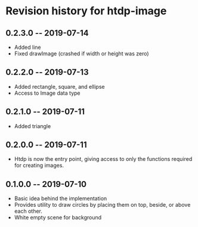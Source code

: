 # Revision history for htdp-image

## 0.2.3.0 -- 2019-07-14

* Added line
* Fixed drawImage (crashed if width or height was zero)


## 0.2.2.0 -- 2019-07-13

* Added rectangle, square, and ellipse
* Access to Image data type


## 0.2.1.0 -- 2019-07-11

* Added triangle


## 0.2.0.0 -- 2019-07-11

* Htdp is now the entry point, giving access to only the functions
  required for creating images.


## 0.1.0.0 -- 2019-07-10

* Basic idea behind the implementation
* Provides utility to draw circles by placing them on top,
  beside, or above each other.
* White empty scene for background
